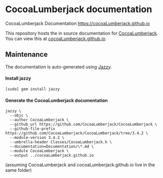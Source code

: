 # CocoaLumberjack documentation
CocoaLumberjack Documentation https://cocoaLumberjack.github.io

This repository hosts the in source documentation for [CocoaLumberjack](https://github.com/CocoaLumberjack/CocoaLumberjack). You can view this at [cocoaLumberjack.github.io](https://cocoaLumberjack.github.io).

## Maintenance

The documentation is auto-generated using [Jazzy](https://github.com/realm/jazzy).

#### Install jazzy

```
[sudo] gem install jazzy
```

#### Generate the CocoaLumberjack documentation

```
jazzy \
  --objc \
  --author CocoaLumberjack \
  --github_url https://github.com/CocoaLumberjack/CocoaLumberjack \
  --github-file-prefix https://github.com/CocoaLumberjack/CocoaLumberjack/tree/3.4.2 \
  --module-version 3.4.2 \
  --umbrella-header Classes/CocoaLumberjack.h \
  --documentation=Documentation/\*.md \
  --module CocoaLumberjack \
  --output ../cocoaLumberjack.github.io
```

(assuming CocoaLumberjack and cocoaLumberjack.github.io live in the same folder)
